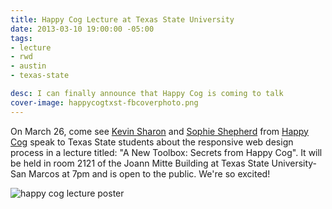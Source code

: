 ```yaml
---
title: Happy Cog Lecture at Texas State University
date: 2013-03-10 19:00:00 -05:00
tags:
- lecture
- rwd
- austin
- texas-state

desc: I can finally announce that Happy Cog is coming to talk
cover-image: happycogtxst-fbcoverphoto.png
---
```


On March 26, come see <a href="https://www.twitter.com/kevinsharon" target="_blank">Kevin Sharon</a> and <a href="https://www.twitter.com/sophshepherd" target="_blank">Sophie Shepherd</a> from <a href="https://happycog.com" target="_blank">Happy Cog</a> speak to Texas State students about the responsive web design process in a lecture titled: "A New Toolbox: Secrets from Happy Cog". It will be held in room 2121 of the Joann Mitte Building at Texas State University-San Marcos at 7pm and is open to the public. We're so excited!

<img src="{{site.url}}/static/img/posts/happycogtxst-fbcoverphoto.png" alt="happy cog lecture poster">
